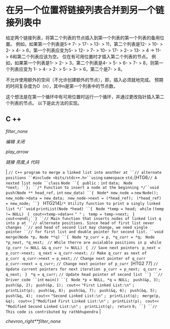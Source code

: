 # 在另一个位置将链接列表合并到另一个链接列表中

给定两个链接列表，将第二个列表的节点插入到第一个列表的第一个列表的备用位置。
例如，如果第一个列表是5-> 7- > 17- > 13- > 11，第二个列表是12- > 10- > 2- > 4- > 6，第一个列表应变为5- > 12- > 7- > 10- > 17- > 2- > 13- > 4 -> 11- > 6和第二个列表应该为空。 仅在有可用位置时才插入第二个列表的节点。 例如，如果第一个列表是1- > 2- > 3，第二个列表是4- > 5- > 6- > 7- > 8，则第一个列表应变为 1- > 4- > 2- > 5- > 3- > 6，第二个是7- > 8。

不允许使用额外的空间（不允许创建额外的节点），即，插入必须就地完成。 预期的时间复杂度为O（n），其中n是第一个列表中的节点数。

这个想法是在第一个循环中有可用位置时运行一个循环，并通过更改指针插入第二个列表的节点。 以下是此方法的实现。

## C ++

*filter_none*

*编辑*
*关闭*

*play_arrow*

*链接*
*亮度_4*
*代码*

| `// C++ program to merge a linked list into another at ``// alternate positions ``#include <bits/stdc++.h>``using` `namespace` `std;`[HTG6`// A nexted list node ``class` `Node ``{ ` `public` `:` `int` `data; ` `Node *next; ``}; ``/* Function to insert a node at the beginning */``void` `push(Node ** head_ref,` `int` `new_data) ``{ ` `Node* new_node =` `new` `Node();` `new_node->data = new_data; ` `new_node->next = (*head_ref); ` `(*head_ref) = new_node; ``} ` HTG214]`/* Utility function to print a singly linked list */``void` `printList(Node *head) ``{ ` `Node *temp = head; ` `while` `(temp != NULL) ` `{ ` `cout<<temp->data<<` `" "` `; ` `temp = temp->next; ` `} ` `cout<<endl;``} ``// Main function that inserts nodes of linked list q into p at ``// alternate positions. Since head of first list never changes ``// and head of second list may change, we need single pointer ``// for first list and double pointer for second list. ``void` `merge(Node *p, Node **q) ``{ ` `Node *p_curr = p, *q_curr = *q; ` `Node *p_next, *q_next; ` `// While therre are avialable positions in p ` `while` `(p_curr != NULL && q_curr != NULL) ` `{ ` `// Save next pointers ` `p_next = p_curr->next; ` `q_next = q_curr->next; `​​ `// Make q_curr as next of p_curr ` `q_curr->next = p_next;` `// Change next pointer of q_curr ` `p_curr->next = q_curr;` `// Change next pointer of p_curr `[HTG2 77]  `// Update current pointers for next iteration ` `p_curr = p_next; ` `q_curr = q_next; ` `} ` `*q = q_curr;` `// Update head pointer of second list ``} ``// Driver code ``int` `main() ``{ ` `Node *p = NULL, *q = NULL; ` `push(&p, 3); ` `push(&p, 2); ` `push(&p, 1); ` `cout<<` `"First Linked List:\n"` `; ` `printList(p); ` `push(&q, 8); ` `push(&q, 7); ` `push(&q, 6); ` `push(&q, 5); ` `push(&q, 4); ` `cout<<` `"Second Linked List:\n"` `; ` `printList(q); ` `merge(p, &q); ` `cout<<` ] `"Modified First Linked List:\n"` `; ` `printList(p); ` `cout<<` `"Modified Second Linked List:\n"` `; ` `printList(q); ` `return` `0; ``} ``// This code is contributed by rathbhupendra` |

*chevron_right**filter_none*